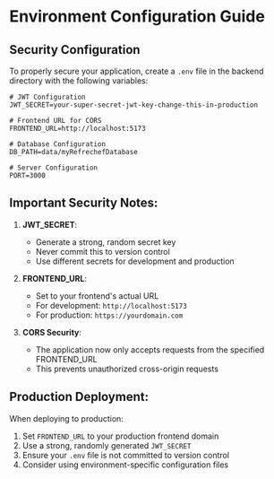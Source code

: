 # Environment Configuration Guide

## Security Configuration

To properly secure your application, create a `.env` file in the backend directory with the following variables:

```env
# JWT Configuration
JWT_SECRET=your-super-secret-jwt-key-change-this-in-production

# Frontend URL for CORS
FRONTEND_URL=http://localhost:5173

# Database Configuration
DB_PATH=data/myRefrechefDatabase

# Server Configuration
PORT=3000
```

## Important Security Notes:

1. **JWT_SECRET**: 
   - Generate a strong, random secret key
   - Never commit this to version control
   - Use different secrets for development and production

2. **FRONTEND_URL**: 
   - Set to your frontend's actual URL
   - For development: `http://localhost:5173`
   - For production: `https://yourdomain.com`

3. **CORS Security**: 
   - The application now only accepts requests from the specified FRONTEND_URL
   - This prevents unauthorized cross-origin requests

## Production Deployment:

When deploying to production:
1. Set `FRONTEND_URL` to your production frontend domain
2. Use a strong, randomly generated `JWT_SECRET`
3. Ensure your `.env` file is not committed to version control
4. Consider using environment-specific configuration files 